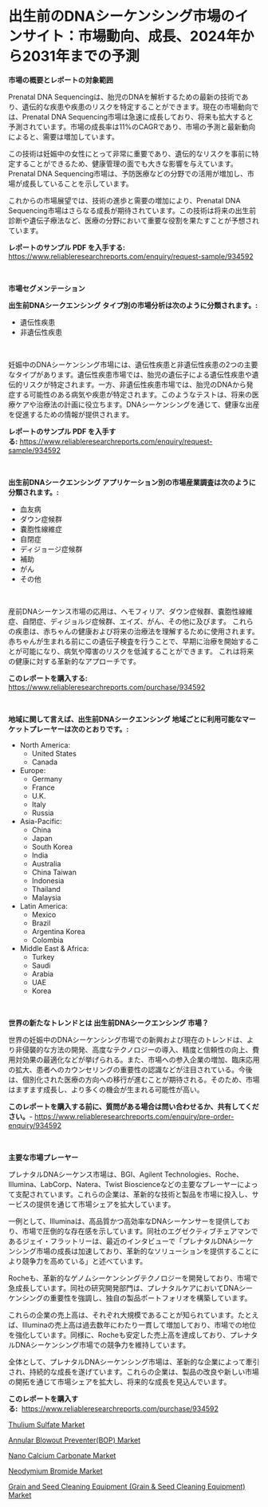 <p><h1>出生前のDNAシーケンシング市場のインサイト：市場動向、成長、2024年から2031年までの予測</h1></p><p><strong>市場の概要とレポートの対象範囲</strong></p>
<p><p>Prenatal DNA Sequencingは、胎児のDNAを解析するための最新の技術であり、遺伝的な疾患や疾患のリスクを特定することができます。現在の市場動向では、Prenatal DNA Sequencing市場は急速に成長しており、将来も拡大すると予測されています。市場の成長率は11%のCAGRであり、市場の予測と最新動向によると、需要は増加しています。</p><p>この技術は妊娠中の女性にとって非常に重要であり、遺伝的なリスクを事前に特定することができるため、健康管理の面でも大きな影響を与えています。Prenatal DNA Sequencing市場は、予防医療などの分野での活用が増加し、市場が成長していることを示しています。</p><p>これからの市場展望では、技術の進歩と需要の増加により、Prenatal DNA Sequencing市場はさらなる成長が期待されています。この技術は将来の出生前診断や遺伝子療法など、医療の分野において重要な役割を果たすことが予想されています。</p></p>
<p><strong>レポートのサンプル PDF を入手する:</strong> <a href="https://www.reliableresearchreports.com/enquiry/request-sample/934592">https://www.reliableresearchreports.com/enquiry/request-sample/934592</a></p>
<p>&nbsp;</p>
<p><strong>市場セグメンテーション</strong></p>
<p><strong>出生前DNAシークエンシング タイプ別の市場分析は次のように分類されます。:</strong></p>
<p><ul><li>遺伝性疾患</li><li>非遺伝性疾患</li></ul></p>
<p>&nbsp;</p>
<p><p>妊娠中のDNAシーケンシング市場には、遺伝性疾患と非遺伝性疾患の2つの主要なタイプがあります。遺伝性疾患市場では、胎児の遺伝子による遺伝性疾患や遺伝的リスクが特定されます。一方、非遺伝性疾患市場では、胎児のDNAから発症する可能性のある病気や疾患が特定されます。このようなテストは、将来の医療ケアや治療法の計画に役立ちます。DNAシーケンシングを通じて、健康な出産を促進するための情報が提供されます。</p></p>
<p><strong>レポートのサンプル PDF を入手する:</strong>&nbsp;<a href="https://www.reliableresearchreports.com/enquiry/request-sample/934592">https://www.reliableresearchreports.com/enquiry/request-sample/934592</a></p>
<p>&nbsp;</p>
<p><strong> 出生前DNAシークエンシング アプリケーション別の市場産業調査は次のように分類されます。:</strong></p>
<p><ul><li>血友病</li><li>ダウン症候群</li><li>嚢胞性線維症</li><li>自閉症</li><li>ディジョージ症候群</li><li>補助</li><li>がん</li><li>その他</li></ul></p>
<p>&nbsp;</p>
<p><p>産前DNAシーケンス市場の応用は、ヘモフィリア、ダウン症候群、嚢胞性線維症、自閉症、ディジョルジ症候群、エイズ、がん、その他に及びます。 これらの疾患は、赤ちゃんの健康および将来の治療法を理解するために使用されます。 赤ちゃんが生まれる前にこの遺伝子検査を行うことで、早期に治療を開始することが可能になり、病気や障害のリスクを低減することができます。 これは将来の健康に対する革新的なアプローチです。</p></p>
<p><strong>このレポートを購入する:</strong>&nbsp; <a href="https://www.reliableresearchreports.com/purchase/934592">https://www.reliableresearchreports.com/purchase/934592</a></p>
<p>&nbsp;</p>
<p><strong>地域に関して言えば、出生前DNAシークエンシング 地域ごとに利用可能なマーケットプレーヤーは次のとおりです。:</strong></p>
<p><ul>
    <li>
        North America:
        <ul>
            <li>United States</li>
            <li>Canada</li>
        </ul>
    </li>
    <li>
        Europe:
        <ul>
            <li>Germany</li>
            <li>France</li>
            <li>U.K.</li>
            <li>Italy</li>
            <li>Russia</li>
        </ul>
    </li>
    <li>
        Asia-Pacific:
        <ul>
            <li>China</li>
            <li>Japan</li>
            <li>South Korea</li>
            <li>India</li>
            <li>Australia</li>
            <li>China Taiwan</li>
            <li>Indonesia</li>
            <li>Thailand</li>
            <li>Malaysia</li>
        </ul>
    </li>
    <li>
        Latin America:
        <ul>
            <li>Mexico</li>
            <li>Brazil</li>
            <li>Argentina Korea</li>
            <li>Colombia</li>
        </ul>
    </li>
    <li>
        Middle East & Africa:
        <ul>
            <li>Turkey</li>
            <li>Saudi</li>
            <li>Arabia</li>
            <li>UAE</li>
            <li>Korea</li>
        </ul>
    </li>
    </ul></p>
<p>&nbsp;</p>
<p><strong>世界の新たなトレンドとは 出生前DNAシークエンシング 市場？</strong></p>
<p><p>世界の妊娠中のDNAシーケンシング市場での新興および現在のトレンドは、より非侵襲的な方法の開発、高度なテクノロジーの導入、精度と信頼性の向上、費用対効果の最適化などが挙げられる。また、市場への参入企業の増加、臨床応用の拡大、患者へのカウンセリングの重要性の認識などが注目されている。今後は、個別化された医療の方向への移行が進むことが期待される。そのため、市場はますます成長し、より多くの機会が生まれる可能性が高い。</p></p>
<p><strong>このレポートを購入する前に、質問がある場合は問い合わせるか、共有してください。</strong>- <a href="https://www.reliableresearchreports.com/enquiry/pre-order-enquiry/934592">https://www.reliableresearchreports.com/enquiry/pre-order-enquiry/934592</a></p>
<p>&nbsp;</p>
<p><strong>主要な市場プレーヤー</strong></p>
<p><p>プレナタルDNAシーケンス市場は、BGI、Agilent Technologies、Roche、Illumina、LabCorp、Natera、Twist Bioscienceなどの主要なプレーヤーによって支配されています。これらの企業は、革新的な技術と製品を市場に投入し、サービスの提供を通じて市場シェアを拡大しています。</p><p>一例として、Illuminaは、高品質かつ高効率なDNAシーケンサーを提供しており、市場で圧倒的な存在感を示しています。同社のエグゼクティブチェアマンであるジェイ・フラットリーは、最近のインタビューで「プレナタルDNAシーケンシング市場の成長は加速しており、革新的なソリューションを提供することにより競争力を高めている」と述べています。</p><p>Rocheも、革新的なゲノムシーケンシングテクノロジーを開発しており、市場で急成長しています。同社の研究開発部門は、プレナタルケアにおいてDNAシーケンシングの重要性を強調し、独自の製品ポートフォリオを構築しています。</p><p>これらの企業の売上高は、それぞれ大規模であることが知られています。たとえば、Illuminaの売上高は過去数年にわたり一貫して増加しており、市場での地位を強化しています。同様に、Rocheも安定した売上高を達成しており、プレナタルDNAシーケンシング市場での競争力を維持しています。</p><p>全体として、プレナタルDNAシーケンシング市場は、革新的な企業によって牽引され、持続的な成長を遂げています。これらの企業は、製品の改良や新しい市場の開拓を通じて市場シェアを拡大し、将来的な成長を見込んでいます。</p></p>
<p><strong>このレポートを購入する:</strong>&nbsp;&nbsp;<a href="https://www.reliableresearchreports.com/purchase/934592">https://www.reliableresearchreports.com/purchase/934592</a></p>
<p><p><a href="https://view.publitas.com/reportprime-1/thulium-sulfate-market-research-report-provides-thorough-industry-overview-which-offers-an-in-depth-analysis-of-product-trends-and-new-market-divisions/">Thulium Sulfate Market</a></p><p><a href="https://github.com/Sarissaschmalingtr6fz2739/Market-Research-Report-List-1/blob/main/annular-blowout-preventerbop-market.md">Annular Blowout Preventer(BOP) Market</a></p><p><a href="https://silk-columnist-571.notion.site/Nano-Calcium-Carbonate-Market-Research-Report-Provides-Critical-Insights-that-can-help-Shape-Busines-52c0ef4cceb84e4da389b070dc735a5a">Nano Calcium Carbonate Market</a></p><p><a href="https://view.publitas.com/reportprime-1/neodymium-bromide-market-a-comprehensive-report-of-its-market-share-growth-trends-2024-2031/">Neodymium Bromide Market</a></p><p><a href="https://cat-emmental-94b.notion.site/Grain-and-Seed-Cleaning-Equipment-Grain-Seed-Cleaning-Equipment-Market-Size-Reflecting-a-Forecas-4ae427adaa4c469ab696c1c318aad0c9">Grain and Seed Cleaning Equipment (Grain & Seed Cleaning Equipment) Market</a></p></p>